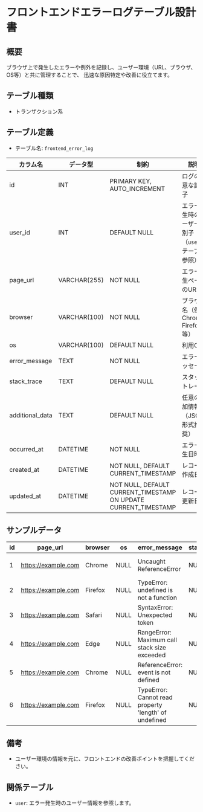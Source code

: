 # フロントエンドエラーログテーブル設計書

## 概要
ブラウザ上で発生したエラーや例外を記録し、ユーザー環境（URL、ブラウザ、OS等）と共に管理することで、
迅速な原因特定や改善に役立てます。

## テーブル種類
- トランザクション系

## テーブル定義
- テーブル名: `frontend_error_log`

| カラム名         | データ型      | 制約                                      | 説明                                    |
|------------------|---------------|-------------------------------------------|-----------------------------------------|
| id               | INT           | PRIMARY KEY, AUTO_INCREMENT               | ログの一意な識別子                        |
| user_id          | INT           | DEFAULT NULL                              | エラー発生時のユーザー識別子（`user` テーブル参照） |
| page_url         | VARCHAR(255)  | NOT NULL                                  | エラー発生ページのURL                      |
| browser          | VARCHAR(100)  | NOT NULL                                  | ブラウザ名（例: Chrome, Firefox 等）        |
| os               | VARCHAR(100)  | DEFAULT NULL                              | 利用OS                                   |
| error_message    | TEXT          | NOT NULL                                  | エラーメッセージ                          |
| stack_trace      | TEXT          | DEFAULT NULL                              | スタックトレース                          |
| additional_data  | TEXT          | DEFAULT NULL                              | 任意の追加情報（JSON形式推奨）              |
| occurred_at      | DATETIME      | NOT NULL                                  | エラー発生日時                           |
| created_at       | DATETIME      | NOT NULL, DEFAULT CURRENT_TIMESTAMP       | レコード作成日時                        |
| updated_at       | DATETIME      | NOT NULL, DEFAULT CURRENT_TIMESTAMP ON UPDATE CURRENT_TIMESTAMP | レコード更新日時            |

## サンプルデータ
| id | page_url              | browser  | os   | error_message            | stack_trace | additional_data | occurred_at          | created_at           | updated_at           |
|----|-----------------------|----------|------|--------------------------|-------------|-----------------|----------------------|----------------------|----------------------|
| 1  | https://example.com   | Chrome   | NULL | Uncaught ReferenceError  | NULL        | NULL            | 2023-10-01 09:30:00  | 2023-10-01 09:30:00  | 2023-10-01 09:30:00  |
| 2  | https://example.com   | Firefox  | NULL | TypeError: undefined is not a function | NULL | NULL | 2023-10-02 10:00:00  | 2023-10-02 10:00:00  | 2023-10-02 10:00:00  |
| 3  | https://example.com   | Safari   | NULL | SyntaxError: Unexpected token | NULL | NULL | 2023-10-03 11:00:00  | 2023-10-03 11:00:00  | 2023-10-03 11:00:00  |
| 4  | https://example.com   | Edge     | NULL | RangeError: Maximum call stack size exceeded | NULL | NULL | 2023-10-04 12:00:00  | 2023-10-04 12:00:00  | 2023-10-04 12:00:00  |
| 5  | https://example.com   | Chrome   | NULL | ReferenceError: event is not defined | NULL | NULL | 2023-10-05 13:00:00  | 2023-10-05 13:00:00  | 2023-10-05 13:00:00  |
| 6  | https://example.com   | Firefox  | NULL | TypeError: Cannot read property 'length' of undefined | NULL | NULL | 2023-10-06 14:00:00  | 2023-10-06 14:00:00  | 2023-10-06 14:00:00  |

## 備考
- ユーザー環境の情報を元に、フロントエンドの改善ポイントを把握してください。

## 関係テーブル
- `user`: エラー発生時のユーザー情報を参照します。
